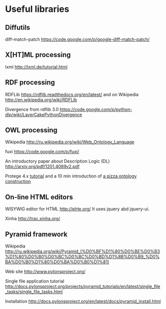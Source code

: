 Useful libraries
================

Diffutils
---------

diff-match-patch
https://code.google.com/p/google-diff-match-patch/


X[HT]ML processing
------------------

lxml
http://lxml.de/tutorial.html

RDF processing
--------------

RDFLib
https://rdflib.readthedocs.org/en/latest/ and on Wikipedia http://en.wikipedia.org/wiki/RDFLib

Divergence from rdflib 3.0 https://code.google.com/p/python-dlp/wiki/LayerCakePythonDivergence

OWL processing
--------------

Wikipedia http://ru.wikipedia.org/wiki/Web_Ontology_Language

fuxi https://code.google.com/p/fuxi/

An introductory paper about Description Logic (DL) http://arxiv.org/pdf/1201.4089v2.pdf

Protege 4.x [tutorial](http://protegewiki.stanford.edu/wiki/Protege4GettingStarted) and a 10 min introduction of [a pizza ontology construction](http://protegewiki.stanford.edu/wiki/Protege4Pizzas10Minutes)


On-line HTML editors
--------------------

WISYWIG editor for HTML http://elrte.org/ It uses jquery abd jquery-ui.

Xinha http://trac.xinha.org/


Pyramid framework
-----------------

Wikipedia http://ru.wikipedia.org/wiki/Pyramid_(%D0%BF%D1%80%D0%BE%D0%B3%D1%80%D0%B0%D0%BC%D0%BC%D0%BD%D1%8B%D0%B9_%D0%BA%D0%B0%D1%80%D0%BA%D0%B0%D1%81)

Web site http://www.pylonsproject.org/

Single file application tutorial http://docs.pylonsproject.org/projects/pyramid_tutorials/en/latest/single_file_tasks/single_file_tasks.html

Installation http://docs.pylonsproject.org/en/latest/docs/pyramid_install.html
